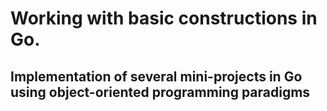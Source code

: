 # Working with basic constructions in Go.

## Implementation of several mini-projects in Go using object-oriented programming paradigms